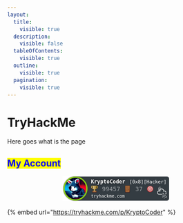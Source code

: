 ```yaml
---
layout:
  title:
    visible: true
  description:
    visible: false
  tableOfContents:
    visible: true
  outline:
    visible: true
  pagination:
    visible: true
---
```


# TryHackMe

Here goes what is the page

## <mark style="color:blue;">My Account</mark>

<div align="center" data-full-width="false">

<figure><img src="../.gitbook/assets/image (1) (1).png" alt=""><figcaption></figcaption></figure>

</div>

{% embed url="https://tryhackme.com/p/KryptoCoder" %}

